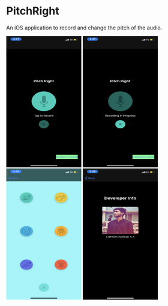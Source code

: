# PitchRight
An iOS application to record and change the pitch of the audio.

<img src="/8233DF80-702D-4818-95CD-9DB4376E3C22.png" width="200" height="350">

<img src="/9A12A717-ECD9-4D81-B9B9-9739B6468A94.png" width="200" height="350">

<img src="/4622AE78-6356-4105-8DED-C9F4B6CCFBA9.png" width="200" height="350">

<img src="/A804C779-0134-4291-AA80-9F767B269501.png" width="200" height="350">
